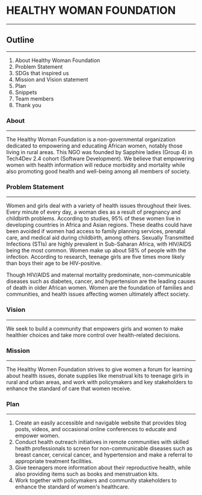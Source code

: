 # HEALTHY WOMAN FOUNDATION
------------------------------

## Outline
------------

1. About Healthy Woman Foundation
2. Problem Statement
3. SDGs that inspired us
4. Mission and Vision statement
5. Plan
6. Snippets
7. Team members
8. Thank you

### About
------------

The Healthy Woman Foundation is a non-governmental organization dedicated to empowering and educating African women, notably those living in rural areas.
This NGO was founded by Sapphire ladies (Group 4) in Tech4Dev 2.4 cohort (Software Development). We believe that empowering women with health information will reduce morbidity and mortality while also promoting good health and well-being among all members of society.

### Problem Statement
-----------------------

Women and girls deal with a variety of health issues throughout their lives. Every minute of every day, a woman dies as a result of pregnancy and childbirth problems. According to studies, 95% of these women live in developing countries in Africa and Asian regions. These deaths could have been avoided if women had access to family planning services, prenatal care, and medical aid during childbirth, among others.
Sexually Transmitted Infections (STIs) are highly prevalent in Sub-Saharan Africa, with HIV/AIDS being the most common. Women make up about 58% of people with the infection. According to research, teenage girls are five times more likely than boys their age to be HIV-positive.

Though HIV/AIDS and maternal mortality predominate, non-communicable diseases such as diabetes, cancer, and hypertension are the leading causes of death in older African women. 
Women are the foundation of families and communities, and health issues affecting women ultimately affect society.

### Vision
------------

We seek to build a community that empowers girls and women to make healthier choices and take more control over health-related decisions.

### Mission
------------

The Healthy Women Foundation strives to give women a forum for learning about health issues, donate supplies like menstrual kits to teenage girls in rural and urban areas, and work with policymakers and key stakeholders to enhance the standard of care that women receive.

### Plan
------------

1. Create an easily accessible and navigable website that provides blog posts, videos, and occasional online conferences to educate and empower women.
2. Conduct health outreach initiatives in remote communities with skilled health professionals to screen for non-communicable diseases such as breast cancer, cervical cancer, and hypertension and make a referral to appropriate treatment facilities.
3. Give teenagers more information about their reproductive health, while also providing items such as books and menstruation kits.
4. Work together with policymakers and community stakeholders to enhance the standard of women's healthcare.
